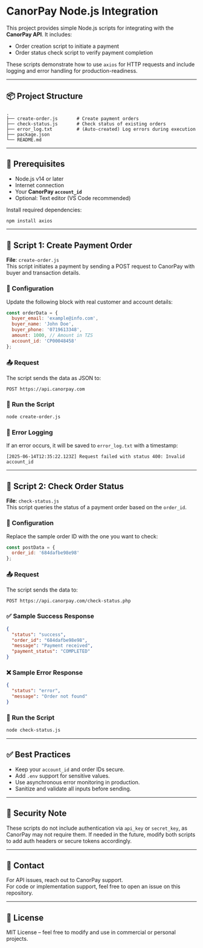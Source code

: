 # CanorPay Node.js Integration

This project provides simple Node.js scripts for integrating with the **CanorPay API**. It includes:

- Order creation script to initiate a payment
- Order status check script to verify payment completion

These scripts demonstrate how to use `axios` for HTTP requests and include logging and error handling for production-readiness.

---

## 📦 Project Structure

```
.
├── create-order.js       # Create payment orders
├── check-status.js       # Check status of existing orders
├── error_log.txt         # (Auto-created) Log errors during execution
├── package.json
└── README.md
```

---

## 📌 Prerequisites

- Node.js v14 or later
- Internet connection
- Your **CanorPay `account_id`**
- Optional: Text editor (VS Code recommended)

Install required dependencies:

```bash
npm install axios
```

---

## 🧾 Script 1: Create Payment Order

**File**: `create-order.js`  
This script initiates a payment by sending a POST request to CanorPay with buyer and transaction details.

### 🔧 Configuration

Update the following block with real customer and account details:

```js
const orderData = {
  buyer_email: 'example@info.com',
  buyer_name: 'John Doe',
  buyer_phone: '0719613348',
  amount: 1000, // Amount in TZS
  account_id: 'CP00048458'
};
```

### 📤 Request

The script sends the data as JSON to:

```
POST https://api.canorpay.com
```

### 🧪 Run the Script

```bash
node create-order.js
```

### 🐞 Error Logging

If an error occurs, it will be saved to `error_log.txt` with a timestamp:

```text
[2025-06-14T12:35:22.123Z] Request failed with status 400: Invalid account_id
```

---

## 🔁 Script 2: Check Order Status

**File**: `check-status.js`  
This script queries the status of a payment order based on the `order_id`.

### 🔧 Configuration

Replace the sample order ID with the one you want to check:

```js
const postData = {
  order_id: '684dafbe98e98'
};
```

### 📤 Request

The script sends the data to:

```
POST https://api.canorpay.com/check-status.php
```

### ✅ Sample Success Response

```json
{
  "status": "success",
  "order_id": "684dafbe98e98",
  "message": "Payment received",
  "payment_status": "COMPLETED"
}
```

### ❌ Sample Error Response

```json
{
  "status": "error",
  "message": "Order not found"
}
```

### 🧪 Run the Script

```bash
node check-status.js
```

---

## ✅ Best Practices

- Keep your `account_id` and order IDs secure.
- Add `.env` support for sensitive values.
- Use asynchronous error monitoring in production.
- Sanitize and validate all inputs before sending.

---

## 🔐 Security Note

These scripts do not include authentication via `api_key` or `secret_key`, as CanorPay may not require them. If needed in the future, modify both scripts to add auth headers or secure tokens accordingly.

---

## 📩 Contact

For API issues, reach out to CanorPay support.  
For code or implementation support, feel free to open an issue on this repository.

---

## 🧠 License

MIT License – feel free to modify and use in commercial or personal projects.
